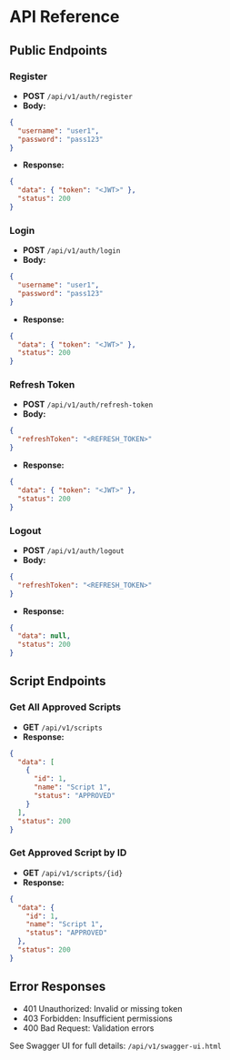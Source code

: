 # API Reference

## Public Endpoints

### Register

- **POST** `/api/v1/auth/register`
- **Body:**

```json
{
  "username": "user1",
  "password": "pass123"
}
```

- **Response:**

```json
{
  "data": { "token": "<JWT>" },
  "status": 200
}
```

### Login

- **POST** `/api/v1/auth/login`
- **Body:**

```json
{
  "username": "user1",
  "password": "pass123"
}
```

- **Response:**

```json
{
  "data": { "token": "<JWT>" },
  "status": 200
}
```

### Refresh Token

- **POST** `/api/v1/auth/refresh-token`
- **Body:**

```json
{
  "refreshToken": "<REFRESH_TOKEN>"
}
```

- **Response:**

```json
{
  "data": { "token": "<JWT>" },
  "status": 200
}
```

### Logout

- **POST** `/api/v1/auth/logout`
- **Body:**

```json
{
  "refreshToken": "<REFRESH_TOKEN>"
}
```

- **Response:**

```json
{
  "data": null,
  "status": 200
}
```

## Script Endpoints

### Get All Approved Scripts

- **GET** `/api/v1/scripts`
- **Response:**

```json
{
  "data": [
    {
      "id": 1,
      "name": "Script 1",
      "status": "APPROVED"
    }
  ],
  "status": 200
}
```

### Get Approved Script by ID

- **GET** `/api/v1/scripts/{id}`
- **Response:**

```json
{
  "data": {
    "id": 1,
    "name": "Script 1",
    "status": "APPROVED"
  },
  "status": 200
}
```

## Error Responses

- 401 Unauthorized: Invalid or missing token
- 403 Forbidden: Insufficient permissions
- 400 Bad Request: Validation errors

See Swagger UI for full details: `/api/v1/swagger-ui.html`
